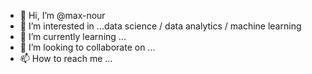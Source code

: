 - 👋 Hi, I’m @max-nour
- 👀 I’m interested in ...data science / data analytics / machine learning
- 🌱 I’m currently learning ...
- 💞️ I’m looking to collaborate on ...
- 📫 How to reach me ...

<!---
max-nour/max-nour is a ✨ special ✨ repository because its `README.md` (this file) appears on your GitHub profile.
You can click the Preview link to take a look at your changes.
--->
